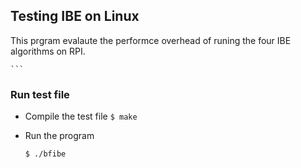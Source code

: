
## Testing IBE on Linux
This prgram evalaute the performce overhead of runing the four IBE algorithms on RPI. 

    ```
### Run test file

- Compile the test file
  `$ make`

- Run the program 

  `$ ./bfibe`
